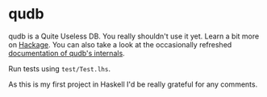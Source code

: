 qudb
====

qudb is a Quite Useless DB. You really shouldn't use it yet. Learn a bit more on
[Hackage](http://hackage.haskell.org/package/qudb).
You can also take a look at the occasionally refreshed
[documentation of qudb's internals](http://jstepien.github.com/qudb/).

Run tests using `test/Test.lhs`.

As this is my first project in Haskell I'd be really grateful for any comments.
